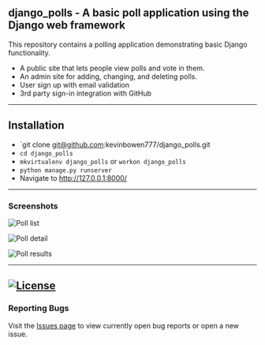 ## django_polls - A basic poll application using the Django web framework

This repository contains a polling application demonstrating basic Django
functionality.

 - A public site that lets people view polls and vote in them.
 - An admin site for adding, changing, and deleting polls.
 - User sign up with email validation
 - 3rd party sign-in integration with GitHub

---
## Installation

 - `git clone git@github.com:kevinbowen777/django_polls.git
 - `cd django_polls`
 - `mkvirtualenv django_polls` or `workon django_polls`
 - `python manage.py runserver`
 - Navigate to http://127.0.0.1:8000/

---
### Screenshots
![Poll list](https://github.com/kevinbowen777/django_polls/blob/master/images/poll_list.png)

![Poll detail](https://github.com/kevinbowen777/django_polls/blob/master/images/poll_detail.png)


![Poll results](https://github.com/kevinbowen777/django_polls/blob/master/images/poll_results.png)

---
[![License](https://img.shields.io/badge/license-MIT-green)](https://github.com/kevinbowen777/django_polls/blob/master/LICENSE)
---
### Reporting Bugs

   Visit the [Issues page](https://github.com/kevinbowen777/django_polls/issues)
      to view currently open bug reports or open a new issue.
